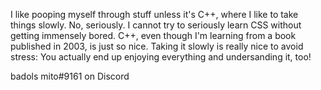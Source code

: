 I like pooping myself through stuff unless it's C++, where I like to take things slowly.
No, seriously. I cannot try to seriously learn CSS without getting immensely bored.
C++, even though I'm learning from a book published in 2003, is just so nice.
Taking it slowly is really nice to avoid stress: You actually end up enjoying everything and undersanding it, too!

badols mito#9161 on Discord

<!---
badolsmito/badolsmito is a ✨ special ✨ repository because its `README.md` (this file) appears on your GitHub profile.
You can click the Preview link to take a look at your changes.
--->
